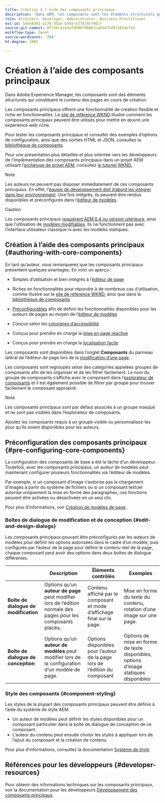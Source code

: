 ```yaml
---
title: Création à l’aide des composants principaux
description: 'Dans AEM, les composants sont les éléments structurels qui constituent le contenu des pages créées : les composants principaux offrent une fonctionnalité de création flexible et riche en fonctionnalités.'
role: Architect, Developer, Administrator, Business Practitioner
exl-id: 56e58303-a178-45ab-b59d-e374c9cf90cf
source-git-commit: 8ff36ca143af9496f988b1ca65475497181def1d
workflow-type: tm+mt
source-wordcount: '764'
ht-degree: 100%

---
```


# Création à l’aide des composants principaux

Dans Adobe Experience Manager, les composants sont des éléments structurels qui constituent le contenu des pages en cours de création.

Les composants principaux offrent une fonctionnalité de création flexible et riche en fonctionnalités. Le [site de référence WKND](https://wknd.site) illustre comment les composants principaux peuvent être utilisés pour mettre en œuvre une expérience web riche.

Pour tester les composants principaux et consulter des exemples d’options de configuration, ainsi que des sorties HTML et JSON, consultez la [bibliothèque de composants](https://adobe.com/go/aem_cmp_library_fr).

Pour une présentation plus détaillée et plus orientée vers les développeurs de l’implémentation des composants principaux dans un projet AEM utilisant l’[archétype de projet AEM](/help/developing/archetype/overview.md), consultez [le tutoriel WKND.](https://docs.adobe.com/content/help/fr-FR/experience-manager-learn/getting-started-wknd-tutorial-develop/overview.html)

>[!NOTE]
>
>Les auteurs ne peuvent pas disposer immédiatement de ces composants principaux. En effet, l’[équipe de développement doit d’abord les intégrer dans leur environnement](/help/get-started/using.md). Une fois intégrés, ils peuvent être rendus disponibles et préconfigurés dans l’[éditeur de modèles](https://docs.adobe.com/content/help/fr-FR/experience-manager-cloud-service/sites/authoring/features/templates.html).

>[!CAUTION]
>
>Les composants principaux [requièrent AEM 6.4 ou version ultérieure](/help/versions.md), ainsi que l’utilisation de [modèles modifiables](https://docs.adobe.com/content/help/en/experience-manager-cloud-service/sites/authoring/features/templates.html). Ils ne fonctionnent pas avec l’interface utilisateur classique ni avec les modèles statiques.

## Création à l’aide des composants principaux {#authoring-with-core-components}

En tant qu’auteur, vous remarquerez que les composants principaux présentent quelques avantages. En voici un aperçu :

* Simples d’utilisation et bien intégrés à l’[éditeur de page](https://docs.adobe.com/content/help/fr-FR/experience-manager-cloud-service/sites/authoring/fundamentals/editing-content.html)

* Riches en fonctionnalités pour répondre à de nombreux cas d’utilisation, comme illustré sur le [site de référence WKND](https://wknd.site), ainsi que dans la [bibliothèque de composants](https://adobe.com/go/aem_cmp_library)

* [Préconfigurables](#pre-configuring-core-components) afin de définir les fonctionnalités disponibles pour les auteurs de pages au moyen de l’[éditeur de modèles](https://docs.adobe.com/content/help/en/experience-manager-cloud-service/sites/authoring/features/templates.html)

* Conçus selon les [consignes d’accessibilité](https://docs.adobe.com/content/help/fr-FR/experience-manager-cloud-service/sites/authoring/fundamentals/accessible-content.html)

* Conçus pour prendre en charge la [mise en page réactive](https://docs.adobe.com/content/help/fr-FR/experience-manager-cloud-service/sites/authoring/features/responsive-layout.html)

* Conçus pour prendre en charge la [localisation facile](localization.md)

Les composants sont disponibles dans l’onglet **Composants** du panneau latéral de l’éditeur de page lors de la [modification d’une page](https://docs.adobe.com/content/help/en/experience-manager-cloud-service/sites/authoring/fundamentals/editing-content.html).

Les composants sont regroupés selon des catégories appelées groupes de composants afin de les organiser et de les filtrer facilement. Le nom du groupe de composants s’affiche avec le composant dans l’[explorateur de composants](https://docs.adobe.com/content/help/en/experience-manager-cloud-service/sites/authoring/fundamentals/editing-content.html) et il est également possible de filtrer par groupe pour trouver facilement le composant approprié.

>[!NOTE]
>
>Les composants principaux sont par défaut associés à un groupe masqué et ne sont pas visibles dans l’explorateur de composants.
>
>Ajoutez les composants requis à un groupe visible ou personnalisez-les pour qu’ils soient disponibles pour les auteurs.

## Préconfiguration des composants principaux {#pre-configuring-core-components}

La configuration des composants de base a été la tâche d’un développeur. Toutefois, avec les composants principaux, un auteur de modèles peut maintenant configurer plusieurs fonctionnalités via l’éditeur de modèles.

Par exemple, si un composant d’image n’autorise pas le chargement d’images à partir du système de fichiers ou si un composant textuel autorise uniquement la mise en forme des paragraphes, ces fonctions peuvent être activées ou désactivées en un seul clic.

Pour plus d’informations, voir [Création de modèles de page](https://docs.adobe.com/content/help/en/experience-manager-cloud-service/sites/authoring/features/templates.html).

### Boîtes de dialogue de modification et de conception {#edit-and-design-dialogs}

Les composants principaux pouvant être préconfigurés par les auteurs de modèles pour définir les options autorisées dans le cadre d’un modèle, puis configurés par l’auteur de la page pour définir le contenu réel de la page, chaque composant peut avoir des options dans deux boîtes de dialogue différentes.

|  | Description | Éléments contrôlés | Exemples |
|--- |--- |--- |--- |
| **Boîte de dialogue de modification** | Options qu’un **auteur de page** peut modifier lors de l’édition normale des pages pour les composants placés. | Contenu affiché par le composant et mode d’affichage final sur la page. | Mise en forme du texte du contenu, rotation d’une image sur une page. |
| **Boîte de dialogue de conception** | Options qu’un **auteur de modèles** peut modifier lors de la configuration d’un modèle de page. | Options disponibles pour l’auteur de la page lors de l’édition du composant | Options de mise en forme de texte disponibles, options d’image statiques disponibles |

### Style des composants {#component-styling}

Les styles de la plupart des composants principaux peuvent être définis à l’aide du système de style AEM.

* Un auteur de modèles peut définir les styles disponibles pour un composant particulier dans la boîte de dialogue de conception de ce composant.
* L’auteur du contenu peut ensuite choisir les styles à appliquer lors de l’ajout du composant et la création de contenu.

Pour plus d’informations, consultez la documentation [Système de style](https://docs.adobe.com/content/help/fr-FR/experience-manager-cloud-service/sites/authoring/features/style-system.html).

## Références pour les développeurs {#developer-resources}

Pour obtenir des informations techniques sur les composants principaux, voir la documentation pour les développeurs [Développement des composants principaux](/help/developing/overview.md).
